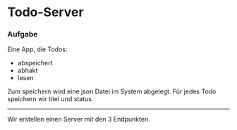 # Todo-Server

### Aufgabe

Eine App, die Todos:
- abspeichert
- abhakt
- lesen

Zum speichern wird eine json Datei im System abgelegt.
Für jedes Todo speichern wir titel und status.

---
Wir erstellen einen Server mit den 3 Endpunkten.